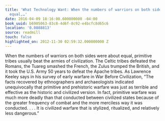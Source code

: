 ```yaml
---
title: 'What Technology Want: When the numbers of warriors on both sides were about
  equal,…'
date: 2016-04-09 18:16:00.600000000 -04:00
book_uuid: b6905063-83c8-4d6f-8c92-e4bcfc8d65c6
location: '0.0888813'
source: readmill
touch: false
highlighted_on: 2012-11-30 02:59:32.000000000 Z
---
```


When the numbers of warriors on both sides were about equal, primitive tribes usually beat the armies of civilization. The Celtic tribes defeated the Romans, the Tuareg smashed the French, the Zulus trumped the British, and it took the U.S. Army 50 years to defeat the Apache tribes. As Lawrence Keeley says in his survey of early warfare in War Before Civilization, “The facts recovered by ethnographers and archaeologists indicated unequivocally that primitive and prehistoric warfare was just as terrible and effective as the historic and civilized version. In fact, primitive warfare was much more deadly than that conducted between civilized states because of the greater frequency of combat and the more merciless way it was conducted. . . . It is civilized warfare that is stylized, ritualized, and relatively less dangerous.”